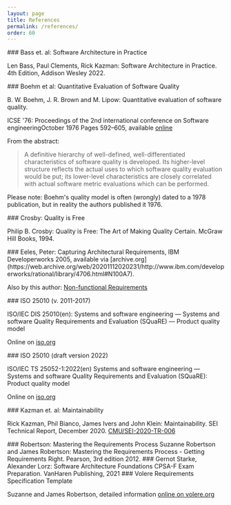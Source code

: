 ```yaml
---
layout: page
title: References
permalink: /references/
order: 60
---
```



<a id="bass-swa-practice"/>
### Bass et. al: Software Architecture in Practice

Len Bass, Paul Clements, Rick Kazman: Software Architecture in Practice. 4th Edition, Addison Wesley 2022.

<a id="boehm-model"/>
### Boehm et al: Quantitative Evaluation of Software Quality

B. W. Boehm, J. R. Brown and M. Lipow: Quantitative evaluation of software quality.

ICSE '76: Proceedings of the 2nd international conference on Software engineeringOctober 1976 Pages 592–605, available [online](https://dl.acm.org/doi/10.5555/800253.807736)

From the abstract:

>A definitive hierarchy of well-defined, well-differentiated characteristics of software quality is developed. 
>Its higher-level structure reflects the actual uses to which software quality evaluation would be put; its lower-level characteristics are closely correlated with actual software metric evaluations which can be performed.

Please note: Boehm's quality model is often (wrongly) dated to a 1978 publication, but in reality the authors published it 1976.

<a id="crosby-quality"/>
### Crosby: Quality is Free

Philip B. Crosby: Quality is Free: The Art of Making Quality Certain. McGraw Hill Books, 1994.

<a id="Eeles-2005"/>
### Eeles, Peter: Capturing Architectural Requirements, 
IBM Developerworks 2005, available via [archive.org](https://web.archive.org/web/20201112020231/http://www.ibm.com/developerworks/rational/library/4706.html#N100A7). 

Also by this author: [Non-functional Requirements](https://pdfs.semanticscholar.org/f3bb/91080c4573f6f78f30bc5b48bda3ef252bf2.pdf)


<a id="ISO-25010-2011"/>
### ISO 25010 (v. 2011-2017)

ISO/IEC DIS 25010(en): Systems and software engineering — Systems and software Quality Requirements and Evaluation (SQuaRE) — Product quality model

Online on [iso.org](https://www.iso.org/obp/ui/#iso:std:iso-iec:25010:dis:ed-2:v1:en)


<a id="ISO-25010-2022"/>
### ISO 25010 (draft version 2022)

ISO/IEC TS 25052-1:2022(en)
Systems and software engineering — Systems and software Quality Requirements and Evaluation (SQuaRE): Product quality model

Online on [iso.org](https://www.iso.org/obp/ui/#iso:std:iso-iec:25010:dis:ed-2:v1:en)

<a id="kazman-maintainability"/>
### Kazman et. al: Maintainability

Rick Kazman, Phil Bianco, James Ivers and John Klein: Maintainability. SEI Technical Report, December 2020.
[CMU/SEI-2020-TR-006](https://resources.sei.cmu.edu/asset_files/TechnicalReport/2020_005_001_650490.pdf)


<a id="robertsons-requirements"/>
### Robertson: Mastering the Requirements Process 
Suzanne Robertson and James Robertson: Mastering the Requirements Process - Getting Requirements Right. Pearson, 3rd edition 2012.


<a id="starke-lorz"/>
### Gernot Starke, Alexander Lorz: Software Architecture Foundations 
CPSA-F Exam Preparation. VanHaren Publishing, 2021


<a id="volere"/>
### Volere Requirements Specification Template

Suzanne and James Robertson, detailed information [online on volere.org](https://www.volere.org/)